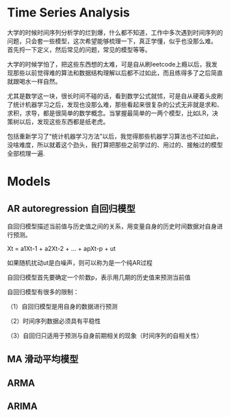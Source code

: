 # Time Series Analysis

大学的时候时间序列分析学的烂到爆，什么都不知道，工作中多次遇到时间序列的问题，只会套一些模型，这次希望能够梳理一下，真正学懂，似乎也没那么难。
首先捋一下定义，然后常见的问题，常见的模型等等。

大学的时候学怕了，把这些东西想的太难，可是自从刷leetcode上瘾以后，我发现那些以前觉得难的算法和数据结构理解以后都不过如此，而且练得多了之后简直就跟喝水一样自然。

尤其是数学这一块，很长时间不碰的话，看到数学公式就怵，可是自从硬着头皮刷了统计机器学习之后，发现也没那么难，那些看起来很复杂的公式无非就是求和、求积，求导，都是很简单的数学概念。当掌握最简单的一两个模型，比如LR，决策树以后，发现这些东西都是纸老虎。

包括重新学习了“统计机器学习方法”以后，我觉得那些机器学习算法也不过如此，没啥难度，所以就着这个劲头，我打算把那些之前学过的、用过的、接触过的模型全部梳理一遍.

# Models

## AR autoregression 自回归模型
自回归模型描述当前值与历史值之间的关系，用变量自身的历史时间数据对自身进行预测。

Xt = a1Xt-1 + a2Xt-2 + ... + apXt-p + ut

如果随机扰动ut是白噪声，则可以称为是一个纯AR过程

自回归模型首先要确定一个阶数p，表示用几期的历史值来预测当前值

自回归模型有很多的限制：

（1）自回归模型是用自身的数据进行预测

（2）时间序列数据必须具有平稳性

（3）自回归只适用于预测与自身前期相关的现象（时间序列的自相关性）




## MA 滑动平均模型

## ARMA

## ARIMA


